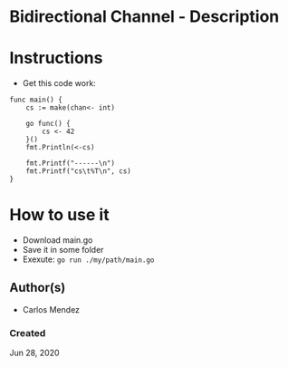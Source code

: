 #  Bidirectional Channel - Description


# Instructions

* Get this code work: 
```
func main() {
	cs := make(chan<- int)

	go func() {
		cs <- 42
	}()
	fmt.Println(<-cs)

	fmt.Printf("------\n")
	fmt.Printf("cs\t%T\n", cs)
}
```

# How to use it

* Download main.go
* Save it in some folder
* Exexute: `go run ./my/path/main.go`

## Author(s)

* Carlos Mendez

### Created

Jun 28, 2020